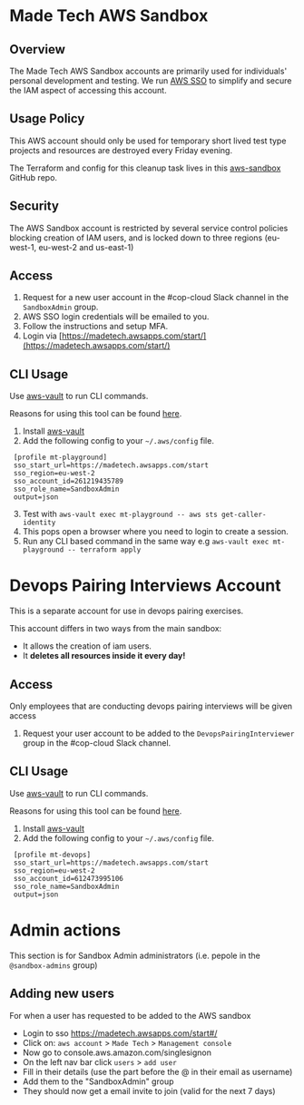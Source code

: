 # Made Tech AWS Sandbox

## Overview

The Made Tech AWS Sandbox accounts are primarily used for individuals' personal development and testing. We run [AWS SSO](https://aws.amazon.com/single-sign-on/) to simplify and secure the IAM aspect of accessing this account.

## Usage Policy

This AWS account should only be used for temporary short lived test type projects and resources are destroyed every Friday evening.

The Terraform and config for this cleanup task lives in this [aws-sandbox](https://github.com/madetech/aws-sandbox) GitHub repo.

## Security

The AWS Sandbox account is restricted by several service control policies blocking creation of IAM users, and is locked down to three regions (eu-west-1, eu-west-2 and us-east-1)

## Access

1. Request for a new user account in the #cop-cloud Slack channel in the `SandboxAdmin` group.
2. AWS SSO login credentials will be emailed to you.
3. Follow the instructions and setup MFA.
4. Login via [https://madetech.awsapps.com/start/](https://madetech.awsapps.com/start/)

## CLI Usage

Use [aws-vault](https://github.com/99designs/aws-vault) to run CLI commands.

Reasons for using this tool can be found [here](https://github.com/99designs/aws-vault#how-it-works).

1. Install [aws-vault](https://github.com/99designs/aws-vault#installing)
2. Add the following config to your `~/.aws/config` file.

```
 [profile mt-playground]
 sso_start_url=https://madetech.awsapps.com/start
 sso_region=eu-west-2
 sso_account_id=261219435789
 sso_role_name=SandboxAdmin
 output=json
 ```
 
 3. Test with `aws-vault exec mt-playground -- aws sts get-caller-identity`
 4. This pops open a browser where you need to login to create a session.
 5. Run any CLI based command in the same way e.g `aws-vault exec mt-playground -- terraform apply`

# Devops Pairing Interviews Account
This is a separate account for use in devops pairing exercises. 

This account differs in two ways from the main sandbox:
- It allows the creation of iam users. 
- It **deletes all resources inside it every day!**

## Access
Only employees that are conducting devops pairing interviews will be given access

1. Request your user account to be added to the `DevopsPairingInterviewer` group in the #cop-cloud Slack channel.

## CLI Usage

Use [aws-vault](https://github.com/99designs/aws-vault) to run CLI commands.

Reasons for using this tool can be found [here](https://github.com/99designs/aws-vault#how-it-works).

1. Install [aws-vault](https://github.com/99designs/aws-vault#installing)
2. Add the following config to your `~/.aws/config` file.

```
 [profile mt-devops]
 sso_start_url=https://madetech.awsapps.com/start
 sso_region=eu-west-2
 sso_account_id=612473995106
 sso_role_name=SandboxAdmin
 output=json
 ```

# Admin actions
This section is for Sandbox Admin administrators (i.e. pepole in the `@sandbox-admins` group)

## Adding new users
For when a user has requested to be added to the AWS sandbox
- Login to sso https://madetech.awsapps.com/start#/
- Click on: `aws account` > `Made Tech` > `Management console`
- Now go to console.aws.amazon.com/singlesignon 
- On the left nav bar click `users` > `add user`
- Fill in their details (use the part before the @ in their email as username)
- Add them to the "SandboxAdmin" group
- They should now get a email invite to join (valid for the next 7 days)


